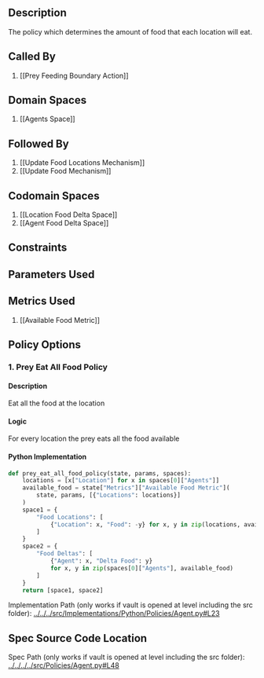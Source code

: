 ## Description

The policy which determines the amount of food that each location will eat.
## Called By
1. [[Prey Feeding Boundary Action]]
## Domain Spaces
1. [[Agents Space]]
## Followed By
1. [[Update Food Locations Mechanism]]
2. [[Update Food Mechanism]]
## Codomain Spaces
1. [[Location Food Delta Space]]
2. [[Agent Food Delta Space]]
## Constraints
## Parameters Used
## Metrics Used
1. [[Available Food Metric]]
## Policy Options
### 1. Prey Eat All Food Policy
#### Description
Eat all the food at the location
#### Logic
For every location the prey eats all the food available
#### Python Implementation
```python
def prey_eat_all_food_policy(state, params, spaces):
    locations = [x["Location"] for x in spaces[0]["Agents"]]
    available_food = state["Metrics"]["Available Food Metric"](
        state, params, [{"Locations": locations}]
    )
    space1 = {
        "Food Locations": [
            {"Location": x, "Food": -y} for x, y in zip(locations, available_food)
        ]
    }
    space2 = {
        "Food Deltas": [
            {"Agent": x, "Delta Food": y}
            for x, y in zip(spaces[0]["Agents"], available_food)
        ]
    }
    return [space1, space2]
```
Implementation Path (only works if vault is opened at level including the src folder): [../../../src/Implementations/Python/Policies/Agent.py#L23](../../../src/Implementations/Python/Policies/Agent.py#L23)

## Spec Source Code Location

Spec Path (only works if vault is opened at level including the src folder): [../../../../src/Policies/Agent.py#L48](../../../../src/Policies/Agent.py#L48)


